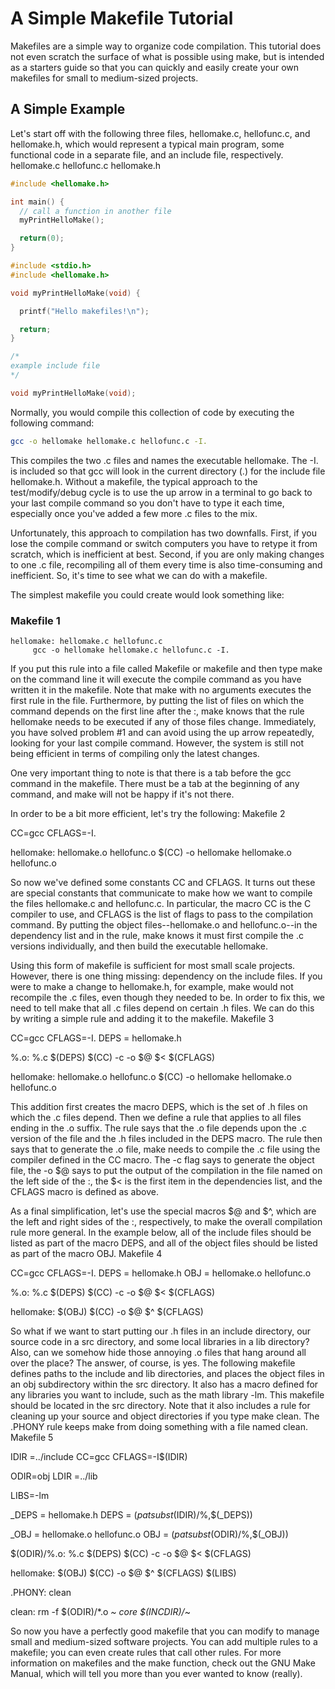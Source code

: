 # A Simple Makefile Tutorial

Makefiles are a simple way to organize code compilation. This tutorial does not even scratch the surface of what is possible using make, but is intended as a starters guide so that you can quickly and easily create your own makefiles for small to medium-sized projects.

## A Simple Example

Let's start off with the following three files, hellomake.c, hellofunc.c, and hellomake.h, which would represent a typical main program, some functional code in a separate file, and an include file, respectively.
hellomake.c	hellofunc.c	hellomake.h

```c
#include <hellomake.h>

int main() {
  // call a function in another file
  myPrintHelloMake();

  return(0);
}
```
	
```c
#include <stdio.h>
#include <hellomake.h>

void myPrintHelloMake(void) {

  printf("Hello makefiles!\n");

  return;
}
```
	
```c
/*
example include file
*/

void myPrintHelloMake(void);
```

Normally, you would compile this collection of code by executing the following command:

```bash
gcc -o hellomake hellomake.c hellofunc.c -I.
```

This compiles the two .c files and names the executable hellomake. The -I. is included so that gcc will look in the current directory (.) for the include file hellomake.h. Without a makefile, the typical approach to the test/modify/debug cycle is to use the up arrow in a terminal to go back to your last compile command so you don't have to type it each time, especially once you've added a few more .c files to the mix.

Unfortunately, this approach to compilation has two downfalls. First, if you lose the compile command or switch computers you have to retype it from scratch, which is inefficient at best. Second, if you are only making changes to one .c file, recompiling all of them every time is also time-consuming and inefficient. So, it's time to see what we can do with a makefile.

The simplest makefile you could create would look something like:

### Makefile 1

```make
hellomake: hellomake.c hellofunc.c
     gcc -o hellomake hellomake.c hellofunc.c -I.
```

If you put this rule into a file called Makefile or makefile and then type make on the command line it will execute the compile command as you have written it in the makefile. Note that make with no arguments executes the first rule in the file. Furthermore, by putting the list of files on which the command depends on the first line after the :, make knows that the rule hellomake needs to be executed if any of those files change. Immediately, you have solved problem #1 and can avoid using the up arrow repeatedly, looking for your last compile command. However, the system is still not being efficient in terms of compiling only the latest changes.

One very important thing to note is that there is a tab before the gcc command in the makefile. There must be a tab at the beginning of any command, and make will not be happy if it's not there.

In order to be a bit more efficient, let's try the following:
Makefile 2

CC=gcc
CFLAGS=-I.

hellomake: hellomake.o hellofunc.o
     $(CC) -o hellomake hellomake.o hellofunc.o

So now we've defined some constants CC and CFLAGS. It turns out these are special constants that communicate to make how we want to compile the files hellomake.c and hellofunc.c. In particular, the macro CC is the C compiler to use, and CFLAGS is the list of flags to pass to the compilation command. By putting the object files--hellomake.o and hellofunc.o--in the dependency list and in the rule, make knows it must first compile the .c versions individually, and then build the executable hellomake.

Using this form of makefile is sufficient for most small scale projects. However, there is one thing missing: dependency on the include files. If you were to make a change to hellomake.h, for example, make would not recompile the .c files, even though they needed to be. In order to fix this, we need to tell make that all .c files depend on certain .h files. We can do this by writing a simple rule and adding it to the makefile.
Makefile 3

CC=gcc
CFLAGS=-I.
DEPS = hellomake.h

%.o: %.c $(DEPS)
	$(CC) -c -o $@ $< $(CFLAGS)

hellomake: hellomake.o hellofunc.o 
	$(CC) -o hellomake hellomake.o hellofunc.o 

This addition first creates the macro DEPS, which is the set of .h files on which the .c files depend. Then we define a rule that applies to all files ending in the .o suffix. The rule says that the .o file depends upon the .c version of the file and the .h files included in the DEPS macro. The rule then says that to generate the .o file, make needs to compile the .c file using the compiler defined in the CC macro. The -c flag says to generate the object file, the -o $@ says to put the output of the compilation in the file named on the left side of the :, the $< is the first item in the dependencies list, and the CFLAGS macro is defined as above.

As a final simplification, let's use the special macros $@ and $^, which are the left and right sides of the :, respectively, to make the overall compilation rule more general. In the example below, all of the include files should be listed as part of the macro DEPS, and all of the object files should be listed as part of the macro OBJ.
Makefile 4

CC=gcc
CFLAGS=-I.
DEPS = hellomake.h
OBJ = hellomake.o hellofunc.o 

%.o: %.c $(DEPS)
	$(CC) -c -o $@ $< $(CFLAGS)

hellomake: $(OBJ)
	$(CC) -o $@ $^ $(CFLAGS)

So what if we want to start putting our .h files in an include directory, our source code in a src directory, and some local libraries in a lib directory? Also, can we somehow hide those annoying .o files that hang around all over the place? The answer, of course, is yes. The following makefile defines paths to the include and lib directories, and places the object files in an obj subdirectory within the src directory. It also has a macro defined for any libraries you want to include, such as the math library -lm. This makefile should be located in the src directory. Note that it also includes a rule for cleaning up your source and object directories if you type make clean. The .PHONY rule keeps make from doing something with a file named clean.
Makefile 5

IDIR =../include
CC=gcc
CFLAGS=-I$(IDIR)

ODIR=obj
LDIR =../lib

LIBS=-lm

_DEPS = hellomake.h
DEPS = $(patsubst %,$(IDIR)/%,$(_DEPS))

_OBJ = hellomake.o hellofunc.o 
OBJ = $(patsubst %,$(ODIR)/%,$(_OBJ))


$(ODIR)/%.o: %.c $(DEPS)
	$(CC) -c -o $@ $< $(CFLAGS)

hellomake: $(OBJ)
	$(CC) -o $@ $^ $(CFLAGS) $(LIBS)

.PHONY: clean

clean:
	rm -f $(ODIR)/*.o *~ core $(INCDIR)/*~ 

So now you have a perfectly good makefile that you can modify to manage small and medium-sized software projects. You can add multiple rules to a makefile; you can even create rules that call other rules. For more information on makefiles and the make function, check out the GNU Make Manual, which will tell you more than you ever wanted to know (really). 